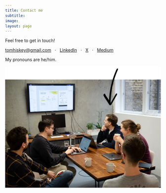 ```yaml
---
title: Contact me
subtitle: 
image: 
layout: page
---
```


Feel free to get in touch!

tomhiskey@gmail.com &nbsp; · &nbsp;  [LinkedIn](https://www.linkedin.com/in/tom-hiskey-79390822/) &nbsp; · &nbsp;  [X](https://twitter.com/tomhiskey) &nbsp;  · &nbsp;  [Medium](https://medium.com/@tomhiskey) 

My pronouns are he/him. 

![Tom at a design crit with Farewill colleagues](/images/Farewill-design-crit-arrow.webp "Me at a design crit")


